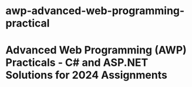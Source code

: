 # awp-advanced-web-programming-practical
# Advanced Web Programming (AWP) Practicals - C# and ASP.NET Solutions for 2024 Assignments
